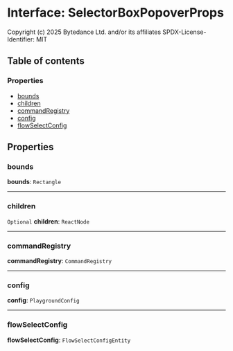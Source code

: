 # Interface: SelectorBoxPopoverProps

Copyright (c) 2025 Bytedance Ltd. and/or its affiliates
SPDX-License-Identifier: MIT

## Table of contents

### Properties

* [bounds](/auto-docs/select-box-plugin/interfaces/SelectorBoxPopoverProps.md#bounds)
* [children](/auto-docs/select-box-plugin/interfaces/SelectorBoxPopoverProps.md#children)
* [commandRegistry](/auto-docs/select-box-plugin/interfaces/SelectorBoxPopoverProps.md#commandregistry)
* [config](/auto-docs/select-box-plugin/interfaces/SelectorBoxPopoverProps.md#config)
* [flowSelectConfig](/auto-docs/select-box-plugin/interfaces/SelectorBoxPopoverProps.md#flowselectconfig)

## Properties

### bounds

**bounds**: `Rectangle`

***

### children

`Optional` **children**: `ReactNode`

***

### commandRegistry

**commandRegistry**: `CommandRegistry`

***

### config

**config**: `PlaygroundConfig`

***

### flowSelectConfig

**flowSelectConfig**: `FlowSelectConfigEntity`
